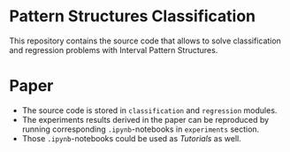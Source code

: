 # Pattern Structures Classification
This repository contains the source code that allows to solve classification and regression problems with Interval Pattern Structures.

# Paper
* The source code is stored in `classification` and `regression` modules.
* The experiments results derived in the paper can be reproduced by running corresponding `.ipynb`-notebooks in `experiments` section.
* Those `.ipynb`-notebooks could be used as *Tutorials* as well.
